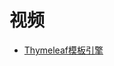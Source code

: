 


# 视频

* [Thymeleaf模板引擎](https://www.bilibili.com/video/av75448557?from=search&seid=7010152502779951608)
